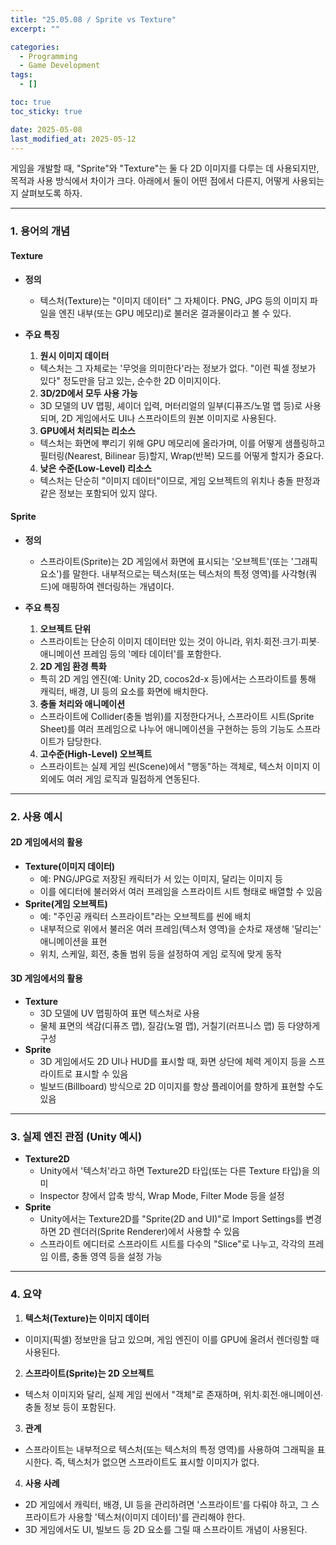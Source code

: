 ```yaml
---
title: "25.05.08 / Sprite vs Texture"
excerpt: ""

categories:
  - Programming
  - Game Development
tags:
  - []

toc: true
toc_sticky: true

date: 2025-05-08
last_modified_at: 2025-05-12
---
```


게임을 개발할 때, "Sprite"와 "Texture"는 둘 다 2D 이미지를 다루는 데 사용되지만, 목적과 사용 방식에서 차이가 크다. 아래에서 둘이 어떤 점에서 다른지, 어떻게 사용되는지 살펴보도록 하자.

---

### **1\. 용어의 개념**

#### **Texture**

- **정의**
  - 텍스처(Texture)는 "이미지 데이터" 그 자체이다. PNG, JPG 등의 이미지 파일을 엔진 내부(또는 GPU 메모리)로 불러온 결과물이라고 볼 수 있다.

- **주요 특징**
  1. **원시 이미지 데이터**
    - 텍스처는 그 자체로는 '무엇을 의미한다'라는 정보가 없다. "이런 픽셀 정보가 있다" 정도만을 담고 있는, 순수한 2D 이미지이다.
  2. **3D/2D에서 모두 사용 가능**
    - 3D 모델의 UV 맵핑, 셰이더 입력, 머터리얼의 일부(디퓨즈/노멀 맵 등)로 사용되며, 2D 게임에서도 UI나 스프라이트의 원본 이미지로 사용된다.
  3. **GPU에서 처리되는 리소스**
    - 텍스처는 화면에 뿌리기 위해 GPU 메모리에 올라가며, 이를 어떻게 샘플링하고 필터링(Nearest, Bilinear 등)할지, Wrap(반복) 모드를 어떻게 할지가 중요다.
  4. **낮은 수준(Low-Level) 리소스**
    - 텍스처는 단순히 "이미지 데이터"이므로, 게임 오브젝트의 위치나 충돌 판정과 같은 정보는 포함되어 있지 않다.

#### **Sprite**

- **정의**
  - 스프라이트(Sprite)는 2D 게임에서 화면에 표시되는 '오브젝트'(또는 '그래픽 요소')를 말한다. 내부적으로는 텍스처(또는 텍스처의 특정 영역)를 사각형(쿼드)에 매핑하여 렌더링하는 개념이다.

- **주요 특징**
  1. **오브젝트 단위**
    - 스프라이트는 단순히 이미지 데이터만 있는 것이 아니라, 위치∙회전∙크기∙피봇∙애니메이션 프레임 등의 '메타 데이터'를 포함한다.
  2. **2D 게임 환경 특화**
    - 특히 2D 게임 엔진(예: Unity 2D, cocos2d-x 등)에서는 스프라이트를 통해 캐릭터, 배경, UI 등의 요소를 화면에 배치한다.
  3. **충돌 처리와 애니메이션**
    - 스프라이트에 Collider(충돌 범위)를 지정한다거나, 스프라이트 시트(Sprite Sheet)를 여러 프레임으로 나누어 애니메이션을 구현하는 등의 기능도 스프라이트가 담당한다.
  4. **고수준(High-Level) 오브젝트**
    - 스프라이트는 실제 게임 씬(Scene)에서 "행동"하는 객체로, 텍스처 이미지 이외에도 여러 게임 로직과 밀접하게 연동된다.

---

### **2\. 사용 예시**

#### **2D 게임에서의 활용**

- **Texture(이미지 데이터)**
  - 예: PNG/JPG로 저장된 캐릭터가 서 있는 이미지, 달리는 이미지 등
  - 이를 에디터에 불러와서 여러 프레임을 스프라이트 시트 형태로 배열할 수 있음
- **Sprite(게임 오브젝트)**
  - 예: "주인공 캐릭터 스프라이트"라는 오브젝트를 씬에 배치
  - 내부적으로 위에서 불러온 여러 프레임(텍스처 영역)을 순차로 재생해 '달리는' 애니메이션을 표현
  - 위치, 스케일, 회전, 충돌 범위 등을 설정하여 게임 로직에 맞게 동작

#### **3D 게임에서의 활용**

- **Texture**
  - 3D 모델에 UV 맵핑하여 표면 텍스처로 사용
  - 물체 표면의 색감(디퓨즈 맵), 질감(노멀 맵), 거칠기(러프니스 맵) 등 다양하게 구성
- **Sprite**
  - 3D 게임에서도 2D UI나 HUD를 표시할 때, 화면 상단에 체력 게이지 등을 스프라이트로 표시할 수 있음
  - 빌보드(Billboard) 방식으로 2D 이미지를 항상 플레이어를 향하게 표현할 수도 있음

---

### **3\. 실제 엔진 관점 (Unity 예시)**

- **Texture2D**
  - Unity에서 '텍스처'라고 하면 Texture2D 타입(또는 다른 Texture 타입)을 의미
  - Inspector 창에서 압축 방식, Wrap Mode, Filter Mode 등을 설정
- **Sprite**
  - Unity에서는 Texture2D를 "Sprite(2D and UI)"로 Import Settings를 변경하면 2D 렌더러(Sprite Renderer)에서 사용할 수 있음
  - 스프라이트 에디터로 스프라이트 시트를 다수의 "Slice"로 나누고, 각각의 프레임 이름, 충돌 영역 등을 설정 가능

---

### **4\. 요약**

1. **텍스처(Texture)는 이미지 데이터**
  - 이미지(픽셀) 정보만을 담고 있으며, 게임 엔진이 이를 GPU에 올려서 렌더링할 때 사용된다.
2. **스프라이트(Sprite)는 2D 오브젝트**
  - 텍스처 이미지와 달리, 실제 게임 씬에서 "객체"로 존재하며, 위치∙회전∙애니메이션∙충돌 정보 등이 포함된다.
3. **관계**
  - 스프라이트는 내부적으로 텍스처(또는 텍스처의 특정 영역)를 사용하여 그래픽을 표시한다. 즉, 텍스처가 없으면 스프라이트도 표시할 이미지가 없다.
4. **사용 사례**
  - 2D 게임에서 캐릭터, 배경, UI 등을 관리하려면 '스프라이트'를 다뤄야 하고, 그 스프라이트가 사용할 '텍스처(이미지 데이터)'를 관리해야 한다.
  - 3D 게임에서도 UI, 빌보드 등 2D 요소를 그릴 때 스프라이트 개념이 사용된다.